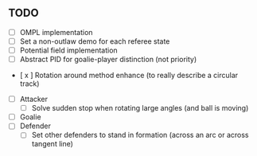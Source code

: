 TODO
----

- [  ] OMPL implementation
- [  ] Set a non-outlaw demo for each referee state
- [  ] Potential field implementation
- [  ] Abstract PID for goalie-player distinction (not priority)
- [ x ] Rotation around method enhance (to really describe a circular track)

- [  ] Attacker
    - [  ] Solve sudden stop when rotating large angles (and ball is moving)

- [  ] Goalie
- [  ] Defender
    - [  ] Set other defenders to stand in formation (across an arc or across tangent line)
